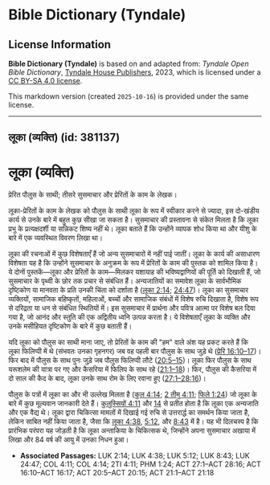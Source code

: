 # Bible Dictionary (Tyndale)

## License Information

**Bible Dictionary (Tyndale)** is based on and adapted from: _Tyndale Open Bible Dictionary_, [Tyndale House Publishers](https://tyndaleopenresources.com/), 2023, which is licensed under a [CC BY-SA 4.0 license](https://creativecommons.org/licenses/by-sa/4.0/legalcode.en).

This markdown version (created `2025-10-16`) is provided under the same license.



--------------------------------

## लूका (व्यक्ति) (id: 381137)

लूका (व्यक्ति)
==============

प्रेरित पौलुस के साथी; तीसरे सुसमाचार और प्रेरितों के काम के लेखक।

लूका\-प्रेरितों के काम के लेखक को पौलुस के साथी लूका के रूप में स्वीकार करने से ज्यादा, इस दो\-खंडीय कार्य से उनके बारे में बहुत कुछ सीखा जा सकता है। सुसमाचार की प्रस्तावना से संकेत मिलता है कि लूका प्रभु के प्रत्यक्षदर्शी या सन्निकट शिष्य नहीं थे। लूका बताते हैं कि उन्होंने व्यापक शोध किया था और यीशु के बारे में एक व्यवस्थित विवरण लिखा था।

लूका की रचनाओं में कुछ विशेषताएँ हैं जो अन्य सुसमाचारों में नहीं पाई जातीं। लूका के कार्य की असाधारण विशेषता यह है कि उन्होंने सुसमाचार के अनुक्रम के रूप में प्रेरितों के काम की पुस्तक को शामिल किया है। ये दोनों पुस्तकें—लूका और प्रेरितों के काम—मिलकर यशायाह की भविष्यद्वाणियों की पूर्ति को दिखाती हैं, जो सुसमाचार के पृथ्वी के छोर तक प्रचार से संबंधित हैं। अन्यजातियों का समावेश लूका के सार्वभौमिक दृष्टिकोण या मानवता के प्रति उनकी चिंता को दर्शाता है ([लूका 2:14](https://ref.ly/Luke2:14); [24:47](https://ref.ly/Luke24:47))। लूका का सुसमाचार व्यक्तियों, सामाजिक बहिष्कृतों, महिलाओं, बच्चों और सामाजिक संबंधों में विशेष रुचि दिखाता है, विशेष रूप से दरिद्रता या धन से संबंधित स्थितियों में। इस सुसमाचार में प्रार्थना और पवित्र आत्मा पर विशेष बल दिया गया है, जो आनंद और स्तुति की एक अद्वितीय ध्वनि उत्पन्न करता है। ये विशेषताएँ लूका के व्यक्ति और उनके मसीहियत दृष्टिकोण के बारे में कुछ बताती हैं।

यदि लूका को पौलुस का साथी माना जाए, तो प्रेरितों के काम की "हम" वाले अंश यह प्रकट करते हैं कि लूका फिलिप्पी में थे (संभवतः उनका गृहनगर) जब वह पहली बार पौलुस के साथ जुड़े थे ([प्रेरि 16:10–17](https://ref.ly/Acts16:10-Acts16:17))। फिर बाद में पौलुस के साथ पुनः जुड़े जब पौलुस फिलिप्पी लौटे ([20:5–15](https://ref.ly/Acts20:5-Acts20:15))। लूका फिर पौलुस के साथ यरूशलेम की यात्रा पर गए और कैसरिया में फिलिप के साथ रहे ([21:1–18](https://ref.ly/Acts21:1-Acts21:18))। फिर, पौलुस की कैसरिया में दो साल की कैद के बाद, लूका उनके साथ रोम के लिए रवाना हुए ([27:1–28:16](https://ref.ly/Acts27:1-Acts28:16))।

पौलुस के पत्रों में लूका का और भी उल्लेख मिलता है ([कुल 4:14](https://ref.ly/Col4:14); [2 तीमु 4:11](https://ref.ly/2Tim4:11); [फिले 1:24](https://ref.ly/Phlm1:24)) जो लूका के बारे में कुछ मूल्यवान जानकारी देते हैं। [कुलुस्सियों 4:11](https://ref.ly/Col4:11) और [14](https://ref.ly/Col4:14) से प्रतीत होता है कि लूका एक अन्यजाति और एक वैद्य थे। लूका द्वारा चिकित्सा मामलों में दिखाई गई रुचि से उत्तरार्द्ध का समर्थन किया जाता है, लेकिन साबित नहीं किया जाता है, जैसा कि [लूका 4:38](https://ref.ly/Luke4:38), [5:12](https://ref.ly/Luke5:12), और [8:43](https://ref.ly/Luke8:43) में है। यह भी दिलचस्प है कि प्रारंभिक परंपरा यह जोड़ती है कि लूका अन्ताकिया के चिकित्सक थे, जिन्होंने अपना सुसमाचार अखाया में लिखा और 84 वर्ष की आयु में उनका निधन हुआ।

* **Associated Passages:** LUK 2:14; LUK 4:38; LUK 5:12; LUK 8:43; LUK 24:47; COL 4:11; COL 4:14; 2TI 4:11; PHM 1:24; ACT 27:1–ACT 28:16; ACT 16:10–ACT 16:17; ACT 20:5–ACT 20:15; ACT 21:1–ACT 21:18

